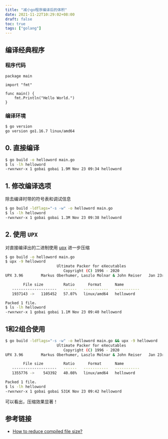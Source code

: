 ```yaml
---
title: "减小go程序编译后的体积"
date: 2021-11-22T10:29:02+08:00
draft: false
toc: true
tags: ["golang"]
---
```


## 编译经典程序

### 程序代码

```golang
package main

import "fmt"

func main() {
    fmt.Println("Hello World.")
}
```

### 编译环境

```bash
$ go version
go version go1.16.7 linux/amd64
```

## 0. 直接编译

```bash
$ go build -o helloword main.go
$ ls -lh helloword 
-rwxrwxr-x 1 gobai gobai 1.9M Nov 23 09:34 helloword
```

## 1. 修改编译选项

除去编译时带的符号表和调试信息

```bash
$ go build -ldflags="-s -w" -o helloword main.go
$ ls -lh helloword 
-rwxrwxr-x 1 gobai gobai 1.3M Nov 23 09:38 helloword
```

## 2. 使用 `UPX`

对直接编译出的二进制使用 [upx](https://github.com/upx/upx) 进一步压缩

```bash
$ go build -o helloword main.go
$ upx -9 helloword 
                       Ultimate Packer for eXecutables
                          Copyright (C) 1996 - 2020
UPX 3.96        Markus Oberhumer, Laszlo Molnar & John Reiser   Jan 23rd 2020

        File size         Ratio      Format      Name
   --------------------   ------   -----------   -----------
   1937143 ->   1105452   57.07%   linux/amd64   helloword                     

Packed 1 file.
$ ls -lh helloword 
-rwxrwxr-x 1 gobai gobai 1.1M Nov 23 09:40 helloword
```

## 1和2组合使用

```bash
$ go build -ldflags="-s -w" -o helloword main.go && upx -9 helloword
                       Ultimate Packer for eXecutables
                          Copyright (C) 1996 - 2020
UPX 3.96        Markus Oberhumer, Laszlo Molnar & John Reiser   Jan 23rd 2020

        File size         Ratio      Format      Name
   --------------------   ------   -----------   -----------
   1355776 ->    543392   40.08%   linux/amd64   helloword                     

Packed 1 file.
$ ls -lh helloword 
-rwxrwxr-x 1 gobai gobai 531K Nov 23 09:42 helloword
```

可以看出，压缩效果显著！

## 参考链接

- [How to reduce compiled file size?](https://stackoverflow.com/questions/3861634/how-to-reduce-compiled-file-size)
